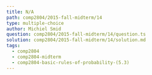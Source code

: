 ```yaml
---
title: N/A
path: comp2804/2015-fall-midterm/14
type: multiple-choice
author: Michiel Smid
question: comp2804/2015-fall-midterm/14/question.ts
solution: comp2804/2015-fall-midterm/14/solution.md
tags:
  - comp2804
  - comp2804-midterm
  - comp2804-basic-rules-of-probability-(5.3)
---
```

